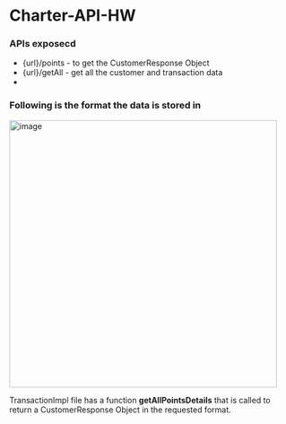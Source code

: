 # Charter-API-HW


<h3> APIs exposecd</h3> 
<ul>
<li> {url}/points - to get the CustomerResponse Object</li>
<li> {url}/getAll - get all the customer and transaction data</li>
<li> </li>
</ul>
<h3> Following is the format the data is stored in </h3> 

<img width="477" alt="image" src="https://user-images.githubusercontent.com/44418218/200077569-5060939c-c80f-478a-843b-220dfec7f6b6.png">

<p> TransactionImpl file has a function <b>getAllPointsDetails</b> that is called to return a CustomerResponse Object in the requested format.</p>
